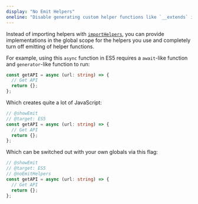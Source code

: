 ```yaml
---
display: "No Emit Helpers"
oneline: "Disable generating custom helper functions like `__extends` in compiled output."
---
```


Instead of importing helpers with [`importHelpers`](#importHelpers), you can provide implementations in the global scope for the helpers you use and completely turn off emitting of helper functions.

For example, using this `async` function in ES5 requires a `await`-like function and `generator`-like function to run:

```ts 
const getAPI = async (url: string) => {
  // Get API
  return {};
};
```

Which creates quite a lot of JavaScript:

```ts twoslash
// @showEmit
// @target: ES5
const getAPI = async (url: string) => {
  // Get API
  return {};
};
```

Which can be switched out with your own globals via this flag:

```ts twoslash
// @showEmit
// @target: ES5
// @noEmitHelpers
const getAPI = async (url: string) => {
  // Get API
  return {};
};
```
